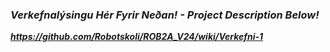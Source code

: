 ### ***Verkefnalýsingu Hér Fyrir Neðan! -  Project Description Below!***

***https://github.com/Robotskoli/ROB2A_V24/wiki/Verkefni-1***

